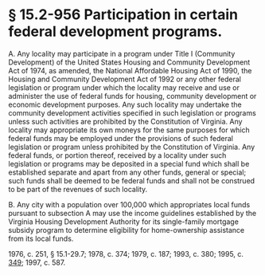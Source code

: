 # § 15.2-956 Participation in certain federal development programs.

<p>A. Any locality may participate in a program under Title I (Community Development) of the United States Housing and Community Development Act of 1974, as amended, the National Affordable Housing Act of 1990, the Housing and Community Development Act of 1992 or any other federal legislation or program under which the locality may receive and use or administer the use of federal funds for housing, community development or economic development purposes. Any such locality may undertake the community development activities specified in such legislation or programs unless such activities are prohibited by the Constitution of Virginia. Any locality may appropriate its own moneys for the same purposes for which federal funds may be employed under the provisions of such federal legislation or program unless prohibited by the Constitution of Virginia. Any federal funds, or portion thereof, received by a locality under such legislation or programs may be deposited in a special fund which shall be established separate and apart from any other funds, general or special; such funds shall be deemed to be federal funds and shall not be construed to be part of the revenues of such locality.</p><p>B. Any city with a population over 100,000 which appropriates local funds pursuant to subsection A may use the income guidelines established by the Virginia Housing Development Authority for its single-family mortgage subsidy program to determine eligibility for home-ownership assistance from its local funds.</p><p>1976, c. 251, § 15.1-29.7; 1978, c. 374; 1979, c. 187; 1993, c. 380; 1995, c. <a href='http://lis.virginia.gov/cgi-bin/legp604.exe?951+ful+CHAP0349'>349</a>; 1997, c. 587.</p>